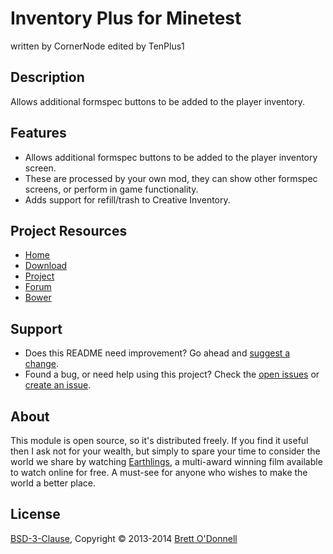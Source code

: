 # Inventory Plus for Minetest
written by CornerNode
edited by TenPlus1

## Description

Allows additional formspec buttons to be added to the player inventory.


## Features

- Allows additional formspec buttons to be added to the player inventory screen.
- These are processed by your own mod, they can show other formspec screens, or perform in game functionality.
- Adds support for refill/trash to Creative Inventory.


## Project Resources

* [Home](http://cornernote.github.io/minetest-inventory_plus/)
* [Download](https://github.com/cornernote/minetest-inventory_plus/archive/master.zip)
* [Project](https://github.com/cornernote/minetest-inventory_plus)
* [Forum](http://forum.minetest.net/viewtopic.php?t=6204)
* [Bower](https://minetest-bower.herokuapp.com/mods/inventory_plus)

## Support

- Does this README need improvement?  Go ahead and [suggest a change](https://github.com/cornernote/minetest-inventory_plus/edit/master/README.md).
- Found a bug, or need help using this project?  Check the [open issues](https://github.com/cornernote/minetest-inventory_plus/issues) or [create an issue](https://github.com/cornernote/minetest-inventory_plus/issues/new).


## About

This module is open source, so it's distributed freely. If you find it useful then I ask not for your wealth, but simply to spare your time to consider the world we share by watching [Earthlings](http://earthlings.com/), a multi-award winning film available to watch online for free. A must-see for anyone who wishes to make the world a better place.


## License

[BSD-3-Clause](https://raw.github.com/cornernote/minetest-inventory_plus/master/LICENSE), Copyright © 2013-2014 [Brett O'Donnell](http://cornernote.github.io/)
